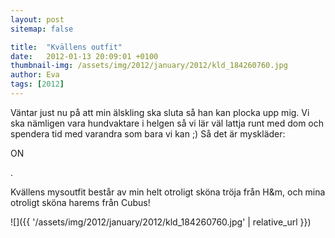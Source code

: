```yaml
---
layout: post
sitemap: false

title:  "Kvällens outfit"
date:   2012-01-13 20:09:01 +0100
thumbnail-img: /assets/img/2012/january/2012/kld_184260760.jpg
author: Eva
tags: [2012]
---
```


Väntar just nu på att min älskling ska sluta så han kan plocka upp mig. Vi ska nämligen vara hundvaktare i helgen så vi lär väl lattja runt med dom och spendera tid med varandra som bara vi kan ;) Så det är myskläder: 

ON

.



Kvällens mysoutfit består av min helt otroligt sköna tröja från H&m, och mina otroligt sköna harems från Cubus!

![]({{ '/assets/img/2012/january/2012/kld_184260760.jpg'  | relative_url }})

